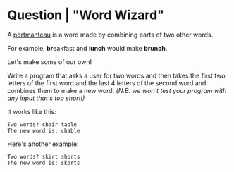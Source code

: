 # Question | "Word Wizard"

A [portmanteau](https://en.wikipedia.org/wiki/Portmanteau) is a word made by combining parts of two other words.

For example, **br**eakfast and l**unch** would make **brunch**.

Let's make some of our own!

Write a program that asks a user for two words and then takes the first two letters of the first word and the last 4 letters of the second word and combines them to make a new word. *(N.B. we won't test your program with any input that's too short!)*

It works like this:

```
Two words? chair table
The new word is: chable
```

Here's another example:

```
Two words? skirt shorts
The new word is: skorts
```

